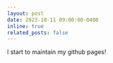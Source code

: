 ```yaml
---
layout: post
date: 2023-10-11 09:00:00-0400
inline: true
related_posts: false
---
```


I start to maintain my github pages!
